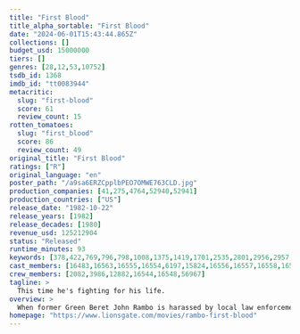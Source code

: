 ```yaml
---
title: "First Blood"
title_alpha_sortable: "First Blood"
date: "2024-06-01T15:43:44.865Z"
collections: []
budget_usd: 15000000
tiers: []
genres: [28,12,53,10752]
tsdb_id: 1368
imdb_id: "tt0083944"
metacritic:
  slug: "first-blood"
  score: 61
  review_count: 15
rotten_tomatoes:
  slug: "first_blood"
  score: 86
  review_count: 49
original_title: "First Blood"
ratings: ["R"]
original_language: "en"
poster_path: "/a9sa6ERZCpplbPEO7OMWE763CLD.jpg"
production_companies: [41,275,4764,52940,52941]
production_countries: ["US"]
release_date: "1982-10-22"
release_years: [1982]
release_decades: [1980]
revenue_usd: 125212904
status: "Released"
runtime_minutes: 93
keywords: [378,422,769,796,798,1008,1375,1419,1701,2535,2801,2956,2957,3246,3737,4668,5034,5144,5386,5387,6112,6149,10685,11004,285809]
cast_members: [16483,16563,16555,16554,6197,15824,16556,16557,16558,16559,16560,21089]
crew_members: [2082,3986,12882,16544,16548,56967]
tagline: >
  This time he's fighting for his life.
overview: >
  When former Green Beret John Rambo is harassed by local law enforcement and arrested for vagrancy, the Vietnam vet snaps, runs for the hills and rat-a-tat-tats his way into the action-movie hall of fame. Hounded by a relentless sheriff, Rambo employs heavy-handed guerilla tactics to shake the cops off his tail.
homepage: "https://www.lionsgate.com/movies/rambo-first-blood"
---
```

